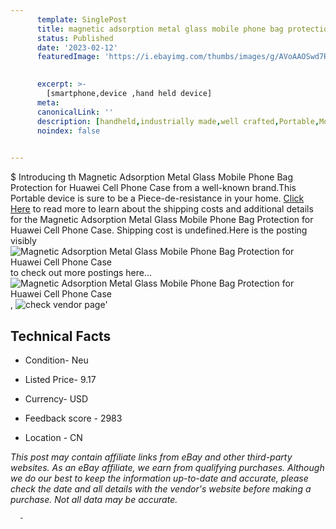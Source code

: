 ```yaml
---
      template: SinglePost
      title: magnetic adsorption metal glass mobile phone bag protection for huawei cell phone case
      status: Published
      date: '2023-02-12'
      featuredImage: 'https://i.ebayimg.com/thumbs/images/g/AVoAAOSwd7RdWrsB/s-l225.jpg'
       

      excerpt: >-
        [smartphone,device ,hand held device]
      meta:
      canonicalLink: ''
      description: [handheld,industrially made,well crafted,Portable,Mobile,Compact,Convenient,Lightweight,Maneuverable,Man-portable,Miniature,Carriable,Hand-held,Light,Holdable,Transportable,Mobile device,Pocket-sized,On-the-go,Wireless,Cordless,Compact size,Convenient size, smartphone,device ,hand held device]
      noindex: false
      

---
```

$
      Introducing th Magnetic Adsorption Metal Glass Mobile Phone Bag Protection for Huawei Cell Phone Case from a well-known brand.This Portable device  is sure to be a Piece-de-resistance in your home. [Click Here](https://www.ebay.com/itm/233317202318?hash=item3652c9f98e%3Ag%3AAVoAAOSwd7RdWrsB&mkevt=1&mkcid=1&mkrid=711-53200-19255-0&campid=%253CePNCampaignId%253E&customid=%253CreferenceId%253E&toolid=10049) to read more to learn about the shipping costs and additional details for the Magnetic Adsorption Metal Glass Mobile Phone Bag Protection for Huawei Cell Phone Case. Shipping cost is undefined.Here is the posting visibly ![Magnetic Adsorption Metal Glass Mobile Phone Bag Protection for Huawei Cell Phone Case](https://i.ebayimg.com/thumbs/images/g/AVoAAOSwd7RdWrsB/s-l225.jpg) to check out more postings here... ![Magnetic Adsorption Metal Glass Mobile Phone Bag Protection for Huawei Cell Phone Case](https://i.ebayimg.com/images/g/AVoAAOSwd7RdWrsB/s-l960.jpg), ![check vendor page](https://origin-galleryplus.ebayimg.com/ws/web/233317202318_2_0_1/225x225.jpg,https://origin-galleryplus.ebayimg.com/ws/web/233317202318_3_0_1/225x225.jpg,https://origin-galleryplus.ebayimg.com/ws/web/233317202318_4_0_1/225x225.jpg,https://origin-galleryplus.ebayimg.com/ws/web/233317202318_5_0_1/225x225.jpg,https://origin-galleryplus.ebayimg.com/ws/web/233317202318_6_0_1/225x225.jpg,https://origin-galleryplus.ebayimg.com/ws/web/233317202318_7_0_1/225x225.jpg,https://origin-galleryplus.ebayimg.com/ws/web/233317202318_8_0_1/225x225.jpg)'

      

 ## Technical Facts 



     
      

 - Condition- Neu 


      

 - Listed Price- 9.17 


      

 - Currency- USD 


      

 - Feedback score - 2983 


      

 - Location - CN 


      
      

 *_This post may contain affiliate links from eBay and other third-party websites. As an eBay affiliate, we earn from qualifying purchases. Although we do our best to keep the information up-to-date and accurate, please check the date and all details with the vendor's website before making a purchase. Not all data may be accurate._*




      -
